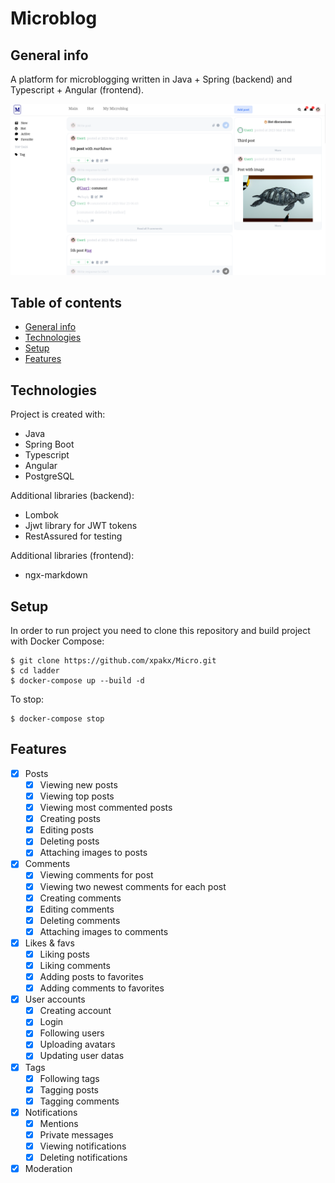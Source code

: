 # Microblog

## General info
A platform for microblogging written in Java + Spring (backend) and Typescript + Angular (frontend).

![gif](readme_files/screen.png)

## Table of contents
* [General info](#general-info)
* [Technologies](#technologies)
* [Setup](#setup)
* [Features](#features)

## Technologies
Project is created with:
* Java
* Spring Boot 
* Typescript
* Angular
* PostgreSQL

Additional libraries (backend):
* Lombok
* Jjwt library for JWT tokens
* RestAssured for testing

Additional libraries (frontend):
* ngx-markdown

## Setup
In order to run project you need to clone this repository and build project with Docker Compose:
```
$ git clone https://github.com/xpakx/Micro.git
$ cd ladder
$ docker-compose up --build -d
```

To stop:
```
$ docker-compose stop
```

## Features
- [x] Posts
	- [x] Viewing new posts
	- [x] Viewing top posts
	- [x] Viewing most commented posts
	- [x] Creating posts
	- [x] Editing posts
	- [x] Deleting posts
	- [x] Attaching images to posts
- [x] Comments
	- [x] Viewing comments for post
	- [x] Viewing two newest comments for each post
	- [x] Creating comments
	- [x] Editing comments
	- [x] Deleting comments
	- [x] Attaching images to comments
- [x] Likes & favs
	- [x] Liking posts
	- [x] Liking comments
	- [x] Adding posts to favorites
	- [x] Adding comments to favorites
- [x] User accounts
	- [x] Creating account
	- [x] Login
	- [x] Following users
	- [x] Uploading avatars
	- [x] Updating user datas
- [x] Tags
	- [x] Following tags
	- [x] Tagging posts
	- [x] Tagging comments
- [x] Notifications
	- [x] Mentions
	- [x] Private messages
	- [x] Viewing notifications
	- [x] Deleting notifications
- [x] Moderation
